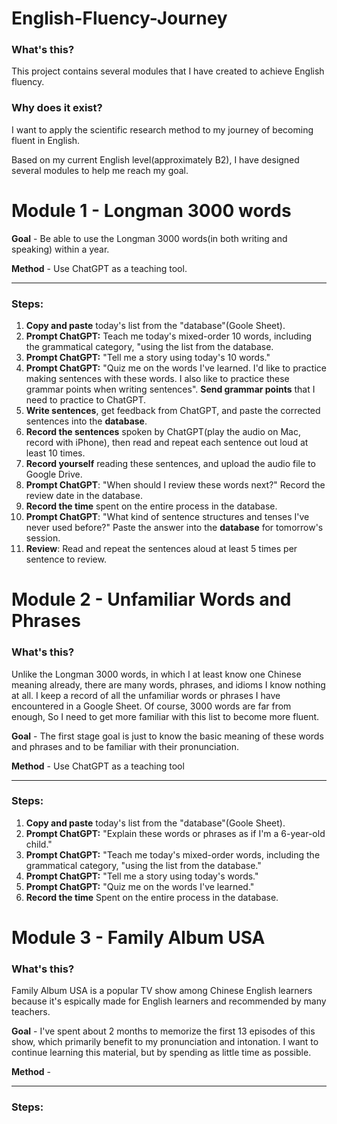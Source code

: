 # English-Fluency-Journey

### What's this?
This project contains several modules that I have created to achieve English fluency.

### Why does it exist? 
I want to apply the scientific research method to my journey of becoming fluent in English.

Based on my current English level(approximately B2), I have designed several modules to help me reach my goal.

# Module 1 - Longman 3000 words 

**Goal** - Be able to use the Longman 3000 words(in both writing and speaking) within a year. 

**Method** - Use ChatGPT as a teaching tool.

---

### Steps:
1. **Copy and paste** today's list from the "database"(Goole Sheet).
2. **Prompt ChatGPT:** Teach me today's mixed-order 10 words, including the grammatical category, "using the list from the database.
3. **Prompt ChatGPT:** "Tell me a story using today's 10 words."
4. **Prompt ChatGPT:** "Quiz me on the words I've learned. I'd like to practice making sentences with these words. I also like to practice these grammar points when writing sentences". **Send grammar points** that I need to practice to ChatGPT.
5. **Write sentences**, get feedback from ChatGPT, and paste the corrected sentences into the **database**.
6. **Record the sentences** spoken by ChatGPT(play the audio on Mac, record with iPhone), then read and repeat each sentence out loud at least 10 times.
7. **Record yourself** reading these sentences, and upload the audio file to Google Drive.
8. **Prompt ChatGPT**: "When should I review these words next?" Record the review date in the database.
9. **Record the time** spent on the entire process in the database.
10. **Prompt ChatGPT**: "What kind of sentence structures and tenses I've never used before?" Paste the answer into the **database** for tomorrow's session.
11. **Review**: Read and repeat the sentences aloud at least 5 times per sentence to review.


# Module 2 - Unfamiliar Words and Phrases

### What's this?
Unlike the Longman 3000 words, in which I at least know one Chinese meaning already, there are many words, phrases, and idioms I know nothing at all. I keep a record of all the unfamiliar words or phrases I have encountered in a Google Sheet. Of course, 3000 words are far from enough, So I need to get more familiar with this list to become more fluent.

**Goal** - The first stage goal is just to know the basic meaning of these words and phrases and to be familiar with their pronunciation.

**Method** - Use ChatGPT as a teaching tool

---

### Steps:
1. **Copy and paste** today's list from the "database"(Goole Sheet).
2. **Prompt ChatGPT:** "Explain these words or phrases as if I'm a 6-year-old child."
3. **Prompt ChatGPT:** "Teach me today's mixed-order words, including the grammatical category, "using the list from the database."
4. **Prompt ChatGPT:** "Tell me a story using today's words."
5. **Prompt ChatGPT:** "Quiz me on the words I've learned."
6. **Record the time** Spent on the entire process in the database.

# Module 3 - Family Album USA

### What's this?
Family Album USA is a popular TV show among Chinese English learners because it's espically made for English learners and recommended by many teachers. 

**Goal** - I've spent about 2 months to memorize the first 13 episodes of this show, which primarily benefit to my pronunciation and intonation. I want to continue learning this material, but by spending as little time as possible.

**Method** - 

---

### Steps:




